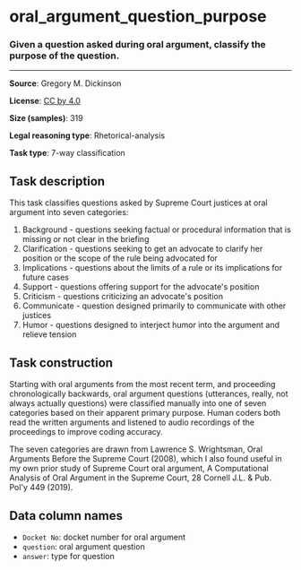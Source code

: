 # oral_argument_question_purpose

### Given a question asked during oral argument, classify the purpose of the question.
---


 
**Source**: Gregory M. Dickinson

**License**: [CC by 4.0](https://creativecommons.org/licenses/by/4.0/)

**Size (samples)**: 319

**Legal reasoning type**: Rhetorical-analysis

**Task type**: 7-way classification

## Task description

This task classifies questions asked by Supreme Court justices at oral argument into seven categories:

1. Background - questions seeking factual or procedural information that is missing or not clear in the briefing
2. Clarification - questions seeking to get an advocate to clarify her position or the scope of the rule being advocated for
3. Implications - questions about the limits of a rule or its implications for future cases
4. Support - questions offering support for the advocate's position
5. Criticism - questions criticizing an advocate's position
6. Communicate - question designed primarily to communicate with other justices
7. Humor - questions designed to interject humor into the argument and relieve tension

## Task construction

Starting with oral arguments from the most recent term, and proceeding chronologically backwards, oral argument questions (utterances, really, not always actually questions) were classified manually into one of seven categories based on their apparent primary purpose. Human coders both read the written arguments and listened to audio recordings of the proceedings to improve coding accuracy.

The seven categories are drawn from Lawrence S. Wrightsman, Oral Arguments Before the Supreme Court (2008), which I also found useful in my own prior study of Supreme Court oral argument, A Computational Analysis of Oral Argument in the Supreme Court, 28 Cornell J.L. & Pub. Pol'y 449 (2019).

## Data column names
- `Docket No`: docket number for oral argument
- `question`: oral argument question
- `answer`: type for question